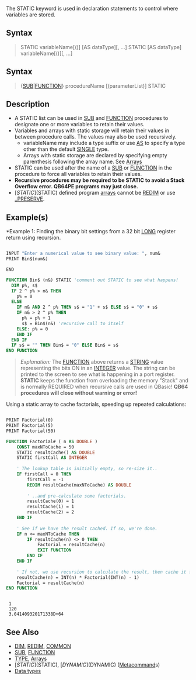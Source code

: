 The STATIC keyword is used in declaration statements to control where variables are stored.

## Syntax

> STATIC variableName[()] [AS dataType][, ...]
> STATIC [AS dataType] variableName[()][, ...]

## Syntax

> {[SUB](SUB)|[FUNCTION](FUNCTION)} procedureName [(parameterList)] STATIC

## Description

* A STATIC list can be used in [SUB](SUB) and [FUNCTION](FUNCTION) procedures to designate one or more variables to retain their values. 
* Variables and arrays with static storage will retain their values in between procedure calls. The values may also be used recursively.
  * variableName may include a type suffix or use [AS](AS) to specify a type other than the default [SINGLE](SINGLE) type.
  * Arrays with static storage are declared by specifying empty parenthesis following the array name. See [Arrays](Arrays)
* STATIC can be used after the name of a [SUB](SUB) or [FUNCTION](FUNCTION) in the procedure to force all variables to retain their values.
* **Recursive procedures may be required to be STATIC to avoid a Stack Overflow error. QB64PE programs may just close.**
* [$STATIC]($STATIC) defined program [arrays](arrays) cannot be [REDIM](REDIM) or use [_PRESERVE](_PRESERVE).

## Example(s)

*Example 1: Finding the binary bit settings from a 32 bit [LONG](LONG) register return using recursion.

```vb

INPUT "Enter a numerical value to see binary value: ", num&
PRINT Bin$(num&)

END

FUNCTION Bin$ (n&) STATIC 'comment out STATIC to see what happens!
  DIM p%, s$
  IF 2 ^ p% > n& THEN
    p% = 0
  ELSE
    IF n& AND 2 ^ p% THEN s$ = "1" + s$ ELSE s$ = "0" + s$
    IF n& > 2 ^ p% THEN
      p% = p% + 1
      s$ = Bin$(n&) 'recursive call to itself
    ELSE: p% = 0
    END IF
  END IF
  IF s$ = "" THEN Bin$ = "0" ELSE Bin$ = s$
END FUNCTION 

```

> *Explanation:* The [FUNCTION](FUNCTION) above returns a [STRING](STRING) value representing the bits ON in an [INTEGER](INTEGER) value. The string can be printed to the screen to see what is happening in a port register. **STATIC** keeps the function from overloading the memory "Stack" and is normally REQUIRED when recursive calls are used in QBasic! **QB64 procedures will close without warning or error!**

Using a static array to cache factorials, speeding up repeated calculations:

```vb

PRINT Factorial(0)
PRINT Factorial(5)
PRINT Factorial(50)

FUNCTION Factorial# ( n AS DOUBLE )
    CONST maxNToCache = 50
    STATIC resultCache() AS DOUBLE
    STATIC firstCall AS INTEGER
    
    ' The lookup table is initially empty, so re-size it..
    IF firstCall = 0 THEN
        firstCall = -1
        REDIM resultCache(maxNToCache) AS DOUBLE
        
        ' ..and pre-calculate some factorials.
        resultCache(0) = 1
        resultCache(1) = 1
        resultCache(2) = 2
    END IF
    
    ' See if we have the result cached. If so, we're done.
    IF n <= maxNToCache THEN
        IF resultCache(n) <> 0 THEN
            Factorial = resultCache(n)
            EXIT FUNCTION
        END IF
    END IF
    
    ' If not, we use recursion to calculate the result, then cache it for later use:
    resultCache(n) = INT(n) * Factorial(INT(n) - 1)
    Factorial = resultCache(n)
END FUNCTION


```

```text

 1
 120
 3.041409320171338D+64

```

## See Also

* [DIM](DIM), [REDIM](REDIM), [COMMON](COMMON)
* [SUB](SUB), [FUNCTION](FUNCTION)
* [TYPE](TYPE), [Arrays](Arrays)
* [$STATIC]($STATIC), [$DYNAMIC]($DYNAMIC) ([Metacommand](Metacommand)s)
* [Data types](Data-types)
